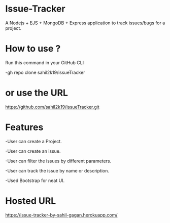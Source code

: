# Issue-Tracker

A Nodejs + EJS + MongoDB + Express application to track issues/bugs for a project.

# How to use ?

Run this command in your GitHub CLI

-gh repo clone sahil2k19/issueTracker

# or use the URL

https://github.com/sahil2k19/issueTracker.git

# Features

-User can create a Project.

-User can create an issue.

-User can filter the issues by different parameters.

-User can track the issue by name or description.

-Used Bootstrap for neat UI.

# Hosted URL

https://issue-tracker-by-sahil-gagan.herokuapp.com/
